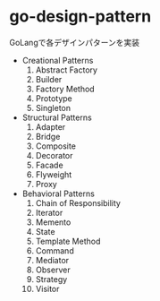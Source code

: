 # go-design-pattern
GoLangで各デザインパターンを実装

* Creational Patterns
    1. Abstract Factory
    2. Builder
    3. Factory Method
    4. Prototype
    5. Singleton
* Structural Patterns
    1. Adapter
    2. Bridge
    3. Composite
    4. Decorator
    5. Facade
    6. Flyweight
    7. Proxy
* Behavioral Patterns
    1. Chain of Responsibility
    2. Iterator
    3. Memento
    4. State
    5. Template Method
    6. Command
    7. Mediator
    8. Observer
    9. Strategy
    10. Visitor